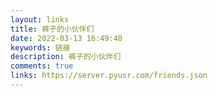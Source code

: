 ```yaml
---
layout: links
title: 裤子的小伙伴们
date: 2022-03-13 16:49:48
keywords: 链接
description: 裤子的小伙伴们
comments: true
links: https://server.pyusr.com/friends.json
---
```


